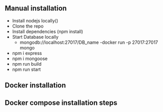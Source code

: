 ## Manual installation 
- Install nodejs locally()
- Clone the repo
- Install dependencies (npm install)
- Start Database locally 
    - mongodb://localhost:27017/DB_name
    -docker run -p 27017:27017 mongo
- npm i express
- npm i mongoose 
- npm run build
- npm run start 

## Docker installation


## Docker compose installation steps